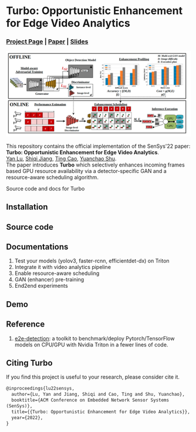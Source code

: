 # Turbo: Opportunistic Enhancement for Edge Video Analytics
### [Project Page](https://sites.google.com/view/turbo-video/home) | [Paper](https://jason-cs18.github.io/assets/paper/sensys22turbo.pdf) | [Slides](https://jason-cs18.github.io/assets/slides/Turbo_SenSys_Presentation.pdf)
![overview](./media/overview.png)

This repository contains the official implementation of the SenSys'22 paper:  
**Turbo: Opportunistic Enhancement for Edge Video Analytics**.  
[Yan Lu](https://jason-cs18.github.io/), [Shiqi Jiang](https://www.microsoft.com/en-us/research/people/shijiang/), [Ting Cao](https://www.microsoft.com/en-us/research/people/ticao/), [Yuanchao Shu](https://www.microsoft.com/en-us/research/people/yushu/publications/).  
The paper introduces **Turbo** which selectively enhances incoming frames based GPU resource availability via a detector-specific GAN and a resource-aware scheduling algorithm.

Source code and docs for Turbo

## Installation

## Source code

## Documentations
1. Test your models (yolov3, faster-rcnn, efficientdet-dx) on Triton
2. Integrate it with video analytics pipeline
3. Enable resource-aware scheduling
4. GAN (enhancer) pre-training
5. End2end experiments

## Demo

## Reference
1. [e2e-detection](https://github.com/efficient-edge/e2e-detection): a toolkit to benchmark/deploy Pytorch/TensorFlow models on CPU/GPU with Nvidia Triton in a fewer lines of code.
## Citing Turbo
If you find this project is useful to your research, please consider cite it.
```
@inproceedings{lu22sensys, 
  author={Lu, Yan and Jiang, Shiqi and Cao, Ting and Shu, Yuanchao}, 
  booktitle={ACM Conference on Embedded Network Sensor Systems (SenSys)}, 
  title={{Turbo: Opportunistic Enhancement for Edge Video Analytics}}, 
  year={2022},
}
```